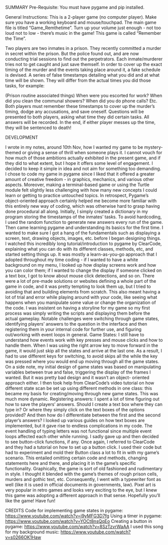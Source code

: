 SUMMARY
Pre-Requisite: You must have pygame and pip installed.
 
General Instructions: This is a 2-player game (no computer player). Make sure you have a working keyboard and mouse/touchpad.  The main game file is titled “Game_Remthetime”. Turn up your volume just enough - not too loud not to low - there’s music in the game! 
This game is called “Remember the Time”.

Two players are two inmates in a prison. They recently committed a murder in secret within the prison. But the police found out, and are now conducting trial sessions to find out the perpetrators. Each inmate/murderer tries not to get caught and just save themself. 
In order to cover up the exact timing of the murder and the events taking place around it, a fake schedule is devised. A series of false timestamps detailing what you did and at what time will be shown. They will differ from the actual times you did those tasks, for example:

(Prison routine associated things)
When were you escorted for work?
When did you clean the communal showers?
When did you do phone calls?
Etc.
Both players must remember these timestamps to cover up the murder’s timing, dodge any accusations, and save oneself. Questions will be presented to both players, asking what time they did certain tasks. All answers will be recorded. In the end, if either player messes up the time, they will be sentenced to death!


DEVELOPMENT

I wrote in my notes, around 10th Nov, how I wanted my game to be mystery-themed or giving a sense of thrill when someone plays it. I cannot vouch for how much of those ambitions actually exhibited in the present game, and if they did to what extent, but I hope it offers some level of engagement. I decided to keep it simple in idea and not aim for something too demanding.
I chose to code my game in pygame since I liked that it offered a greater amount of creative freedom - in graphics, mechanics, and various other aspects. Moreover, making a terminal-based game or using the Turtle module felt slightly less challenging with how many new concepts I could learn or getting to practice untouched topics. In retrospect, Pygame’s object-oriented approach certainly helped me become more familiar with this entirely new way of coding, which was otherwise hard to grasp having done procedural all along. 
Initially, I simply created a dictionary in my program storing the timestamps of the inmates’ tasks. To avoid hardcoding, I used the random function to generate new answers every run of the game. Then came learning pygame and understanding its basics for the first time. I wanted to make sure I got a hang of the fundamentals such as displaying a screen, text, drawing objects, images, etc. before I began designing things. I watched this incredibly long tutorial/introduction to pygame by ClearCode, explaining what you can do with its different classes, methods, etc, and started setting things up. It was mostly a learn-as-you-go approach that I adopted throughout my time coding - if I wanted to have a white background on my menu, I looked up how display screens work and how you can color them; if I wanted to change the display if someone clicked on a text box, I got to know about mouse click detections, and so on. There were a lot of pre-made solutions or websites defining a whole part of the game in code, and it was pretty tempting to look them up, but I tried to avoiding that and building elements from scratch. This also meant having a lot of trial and error while playing around with your code, like seeing what happens when you manipulate some value or change the organization of the code. 
I was insistent on having a storyline for my game so my first process was simply writing the scripts and displaying them before the actual gameplay.
Notable challenges were switching through game states, identifying players’ answers to the question in the interface and then registering them in your internal code for further use, and figuring out/working with event loops in general.
Game States: I still have to understand how events work with key presses and mouse clicks and how to handle them. When I was using the right arrow key to move forward in the game, it would just skip all the states and arrive at the last one. As a result, I had to use different keys for switching, to avoid skips all the while the key was pressed where you would end up moving through all the game states. On a side note, my initial design of game states was based on manipulating variables between true and false, triggering the display of the frames I wanted. But it was pretty bad design and it wasn’t an object- oriented approach either. I then took help from ClearCode’s video tutorial on how different state scan be set up using different methods in one class: this became my basis for creating/moving through new game states. This was much more dynamic.
Registering answers: I spent a lot of time figuring out how to save the players’ answers. Should I create a text box where they can type in? Or where they simply click on the text boxes of the options provided? And then how do I differentiate between the first and the second player’s answers? I looked up various guides on how text boxes are implemented, but it gave rise to endless complications in my code. The event handling of typing letters was not functional since multiple event loops affected each other while running. I sadly gave up and then decided to see button-click functions, if any. Once again, I referred to ClearCode and they had a tutorial on how to set up a button click. 
I used their code but had to experiment and mold their Button class a lot to fit in with my game’s scenario. This entailed omitting certain code and methods, changing statements here and there, and placing it in the game’s specific functionality. 
Graphically, the game is sort of old fashioned and rudimentary in style. I thought it blended with the game’s themes of rough prison cells, murders and gothic text, etc. Consequently, I went with a typewriter font as well (like it is used in official documents in governments, law). Pixel art is very popular in retro games and looks very exciting to the eye, but I knew this game was adopting a different approach in that sense. 
Hopefully you’ll like the game! Have fun!

CREDITS
Code for implementing game states in pygame: https://www.youtube.com/watch?v=j9yMFG3D7fg
Using a timer in pygame: https://www.youtube.com/watch?v=YOCt8nsQqEo
Creating a button in pygame: https://www.youtube.com/watch?v=8SzTzvrWaAA
I used this song for my background music: https://www.youtube.com/watch?v=s0266OK1Haw
